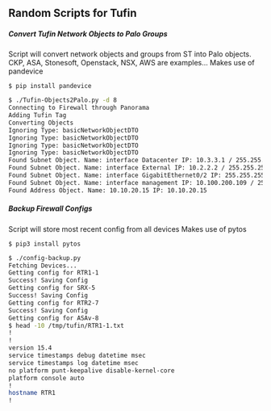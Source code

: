 ## Random Scripts for Tufin

##### Convert Tufin Network Objects to Palo Groups
Script will convert network objects and groups from ST into Palo objects. CKP, ASA, Stonesoft, Openstack, NSX, AWS are examples...
Makes use of pandevice
```
$ pip install pandevice
```

```bash
$ ./Tufin-Objects2Palo.py -d 8
Connecting to Firewall through Panorama
Adding Tufin Tag
Converting Objects
Ignoring Type: basicNetworkObjectDTO
Ignoring Type: basicNetworkObjectDTO
Ignoring Type: basicNetworkObjectDTO
Ignoring Type: basicNetworkObjectDTO
Found Subnet Object. Name: interface Datacenter IP: 10.3.3.1 / 255.255.255.255
Found Subnet Object. Name: interface External IP: 10.2.2.2 / 255.255.255.255
Found Subnet Object. Name: interface GigabitEthernet0/2 IP: 255.255.255.255 / 255.255.255.255
Found Subnet Object. Name: interface management IP: 10.100.200.109 / 255.255.255.255
Found Address Object. Name: 10.10.20.15 IP: 10.10.20.15
```


##### Backup Firewall Configs
Script will store most recent config from all devices
Makes use of pytos
```
$ pip3 install pytos
```

```bash
$ ./config-backup.py
Fetching Devices...
Getting config for RTR1-1
Success! Saving Config
Getting config for SRX-5
Success! Saving Config
Getting config for RTR2-7
Success! Saving Config
Getting config for ASAv-8
$ head -10 /tmp/tufin/RTR1-1.txt
!
!
version 15.4
service timestamps debug datetime msec
service timestamps log datetime msec
no platform punt-keepalive disable-kernel-core
platform console auto
!
hostname RTR1
!
```
